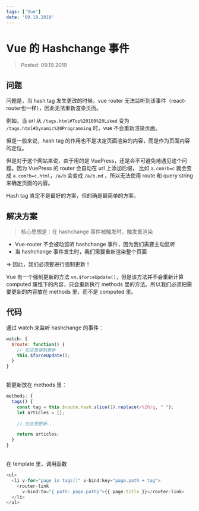 ```yaml
---
tags: ['Vue']
date: '09.19.2019'
---
```


# Vue 的 Hashchange 事件

> Posted: 09.19.2019

<Tag />

## 问题

问题是，当 hash tag 发生更改的时候，vue router 无法监听到该事件（react-router也一样），因此无法重新渲染页面。

例如，当 url 从 `/tags.html#Top%20100%20Liked` 变为 `/tags.html#Dynamic%20Programming` 时，vue 不会重新渲染页面。

<span v-red>但是一般来说，hash tag 的作用也不是决定页面渲染的内容，而是作为页面内容的定位。</span>

但是对于这个网站来说，由于用的是 VuePress，还是会不可避免地遇见这个问题。因为 VuePress 的 router 会自动在 url 上添加后缀，
比如 `a.com?b=c` 就会变成 `a.com?b=c.html`，`/a/b` 会变成 `/a/b.md` ，所以无法使用 route 和 query string 来确定页面的内容。

Hash tag 肯定不是最好的方案，但的确是最简单的方案。

## 解决方案

> 核心思想是：在 hashchange 事件被触发时，触发重渲染

- Vue-router 不会被动监听 hashchange 事件，因为我们需要主动监听
- 当 hashchange 事件发生时，我们需要重新渲染整个页面

<span v-red>=> 因此，我们必须要进行强制更新！</span>

Vue 有一个强制更新的方法 `vm.$forceUpdate()`，但是该方法并不会重新计算 computed 属性下的内容，只会重新执行 methods 里的方法。所以我们必须把需要更新的内容放在 methods 里，而不是 computed 里。

## 代码

通过 watch 来监听 hashchange 的事件：

```javascript
watch: {
  $route: function() {
    // 在这里强制更新
    this.$forceUpdate();
  }
}
```

<br />
把更新放在 methods 里：

```javascript
methods: {
  tags() {
    const tag = this.$route.hash.slice(1).replace(/%20/g, " ");
    let articles = [];
    
    // 在这里更新...

    return articles;
  }
}
```

<br />
在 template 里，调用函数

```javascript
<ul>
  <li v-for="page in tags()" v-bind:key="page.path + tag">
    <router-link
      v-bind:to="{ path: page.path}">{{ page.title }}</router-link>
  </li>
</ul>
```


<Disqus />

